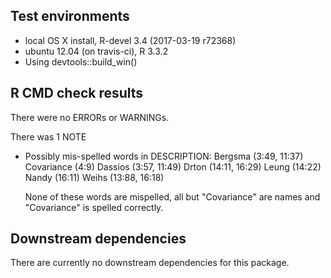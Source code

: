 ## Test environments
* local OS X install, R-devel 3.4 (2017-03-19 r72368)
* ubuntu 12.04 (on travis-ci), R 3.3.2
* Using devtools::build_win()

## R CMD check results
There were no ERRORs or WARNINGs. 

There was 1 NOTE
* Possibly mis-spelled words in DESCRIPTION:
  Bergsma (3:49, 11:37)
  Covariance (4:9)
  Dassios (3:57, 11:49)
  Drton (14:11, 16:29)
  Leung (14:22)
  Nandy (16:11)
  Weihs (13:88, 16:18)
  
  None of these words are mispelled, all but "Covariance" are names and "Covariance" is spelled correctly.

## Downstream dependencies
There are currently no downstream dependencies for this package.
